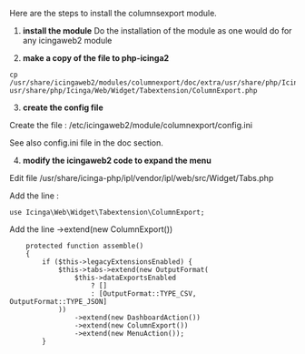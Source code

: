 Here are the steps to install the columnsexport module.

1. <b>install the module</b> 
Do the installation of the module as one would do for any icingaweb2 module

2. <b>make a copy of the file to php-icinga2</b>
```
cp /usr/share/icingaweb2/modules/columnexport/doc/extra/usr/share/php/Icinga/Web/Widget/Tabextension/ColumnExport.php usr/share/php/Icinga/Web/Widget/Tabextension/ColumnExport.php 
```
3. <b>create the config file</b>

Create the file : /etc/icingaweb2/module/columnexport/config.ini

See also config.ini file in the doc section.

4. <b>modify the icingaweb2 code to expand the menu</b>

Edit file /usr/share/icinga-php/ipl/vendor/ipl/web/src/Widget/Tabs.php

Add the line : 
```
use Icinga\Web\Widget\Tabextension\ColumnExport;
```

Add the line  ->extend(new ColumnExport())
```
    protected function assemble()
    {
        if ($this->legacyExtensionsEnabled) {
            $this->tabs->extend(new OutputFormat(
                $this->dataExportsEnabled
                    ? []
                    : [OutputFormat::TYPE_CSV, OutputFormat::TYPE_JSON]
            ))
                ->extend(new DashboardAction())
                ->extend(new ColumnExport())
                ->extend(new MenuAction());
        }
```

